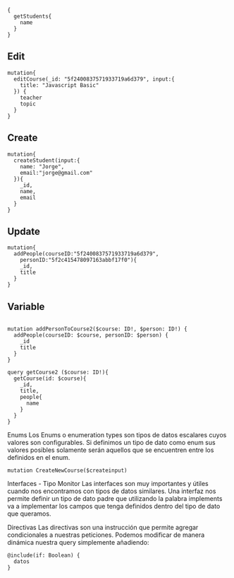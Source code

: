 ```
{
  getStudents{
    name
  }
}
```

## Edit
```
mutation{
  editCourse(_id: "5f2400837571933719a6d379", input:{
    title: "Javascript Basic"
  }) {
    teacher
    topic
  }
}

```

## Create 
```
mutation{
  createStudent(input:{
    name: "Jorge",
    email:"jorge@gmail.com"
  }){
    _id,
    name,
    email
  }
}
```

## Update

```
mutation{
  addPeople(courseID:"5f2400837571933719a6d379",
    personID:"5f2c415478097163abbf17f0"){
    _id,
    title
  }
}

```
## Variable

```

mutation addPersonToCourse2($course: ID!, $person: ID!) {
  addPeople(courseID: $course, personID: $person) {
    _id
    title
  }
}
```
```
query getCourse2 ($course: ID!){
  getCourse(id: $course){
    _id,
    title,
    people{
      name
    }
  }
}
```

Enums
Los Enums o enumeration types son tipos de datos escalares cuyos valores son configurables. Si definimos un tipo de dato como enum sus valores posibles solamente serán aquellos que se encuentren entre los definidos en el enum.

```
mutation CreateNewCourse($createinput)
```

Interfaces - Tipo Monitor
Las interfaces son muy importantes y útiles cuando nos encontramos con tipos de datos similares. Una interfaz nos permite definir un tipo de dato padre que utilizando la palabra implements va a implementar los campos que tenga definidos dentro del tipo de dato que queramos.

Directivas
Las directivas son una instrucción que permite agregar condicionales a nuestras peticiones. Podemos modificar de manera dinámica nuestra query simplemente añadiendo:

```
@include(if: Boolean) {
  datos
}
```
